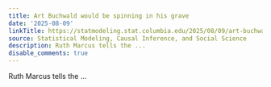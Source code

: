```yaml
---
title: Art Buchwald would be spinning in his grave
date: '2025-08-09'
linkTitle: https://statmodeling.stat.columbia.edu/2025/08/09/art-buchwald-would-be-spinning-in-his-grave/
source: Statistical Modeling, Causal Inference, and Social Science
description: Ruth Marcus tells the ...
disable_comments: true
---
```

Ruth Marcus tells the ...